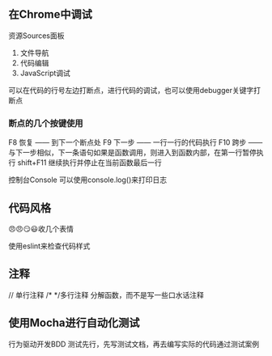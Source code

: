 ## 在Chrome中调试

资源Sources面板
1. 文件导航
2. 代码编辑
3. JavaScript调试

可以在代码的行号左边打断点，进行代码的调试，也可以使用debugger关键字打断点
### 断点的几个按键使用
F8 恢复  —— 到下一个断点处
F9 下一步  ——  一行一行的代码执行
F10 跨步   ——  与下一步相似，下一条语句如果是函数调用，则进入到函数内部，在第一行暂停执行
shift+F11 继续执行并停止在当前函数最后一行

控制台Console
可以使用console.log()来打印日志

## 代码风格
😠😠😏😃收几个表情

使用eslint来检查代码样式

## 注释
// 单行注释 /* */多行注释
分解函数，而不是写一些口水话注释

## 使用Mocha进行自动化测试
行为驱动开发BDD
测试先行，先写测试文档，再去编写实际的代码通过测试案例



